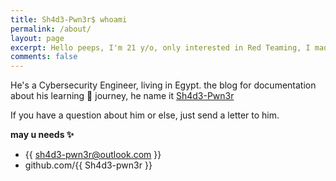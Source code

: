 ```yaml
---
title: Sh4d3-Pwn3r$ whoami
permalink: /about/
layout: page
excerpt: Hello peeps, I'm 21 y/o, only interested in Red Teaming, I made this blog to sharing my knowledge and what I learned about Cybersecurity with you, I hope it will be useful.
comments: false
---
```


He's a Cybersecurity Engineer, living in Egypt. the blog for documentation about his learning 🎒 journey, he name it <a href="https://github.com/Sh4d3-Pwn3r/sh4d3-pwn3r.github.io" target="_blank" rel="noopener">Sh4d3-Pwn3r</a>

If you have a question about him or else, just send a letter to him.

**may u needs ✨**

- {{ sh4d3-pwn3r@outlook.com }}
- github.com/{{ Sh4d3-pwn3r }}
